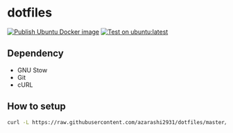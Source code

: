 # dotfiles

[![Publish Ubuntu Docker image](https://github.com/azarashi2931/dotfiles/actions/workflows/ubuntu-image.yml/badge.svg)](https://github.com/azarashi2931/dotfiles/actions/workflows/ubuntu-image.yml)
[![Test on ubuntu:latest](https://github.com/azarashi2931/dotfiles/actions/workflows/ubuntu-test.yml/badge.svg)](https://github.com/azarashi2931/dotfiles/actions/workflows/ubuntu-test.yml)

## Dependency
- GNU Stow
- Git
- cURL

## How to setup
```sh
curl -L https://raw.githubusercontent.com/azarashi2931/dotfiles/master/remote.sh | bash
```
